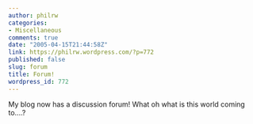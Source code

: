 ```yaml
---
author: philrw
categories:
- Miscellaneous
comments: true
date: "2005-04-15T21:44:58Z"
link: https://philrw.wordpress.com/?p=772
published: false
slug: forum
title: Forum!
wordpress_id: 772
---
```


My blog now has a discussion forum! What oh what is this world coming to....?
